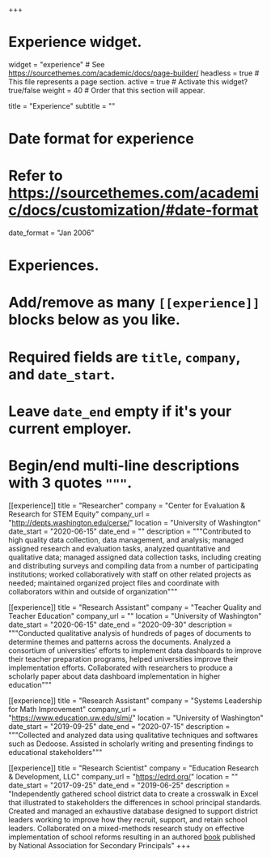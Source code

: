 +++
# Experience widget.
widget = "experience"  # See https://sourcethemes.com/academic/docs/page-builder/
headless = true  # This file represents a page section.
active = true  # Activate this widget? true/false
weight = 40  # Order that this section will appear.

title = "Experience"
subtitle = ""

# Date format for experience
#   Refer to https://sourcethemes.com/academic/docs/customization/#date-format
date_format = "Jan 2006"

# Experiences.
#   Add/remove as many `[[experience]]` blocks below as you like.
#   Required fields are `title`, `company`, and `date_start`.
#   Leave `date_end` empty if it's your current employer.
#   Begin/end multi-line descriptions with 3 quotes `"""`.

[[experience]]
  title = "Researcher"
  company = "Center for Evaluation & Research for STEM Equity"
  company_url = "http://depts.washington.edu/cerse/"
  location = "University of Washington"
  date_start = "2020-06-15"
  date_end = ""
  description = """Contributed to high quality data collection, data management, and analysis; managed assigned research and evaluation tasks, analyzed quantitative and qualitative data; managed assigned data collection tasks, including creating and distributing surveys and compiling data from a number of participating institutions; worked collaboratively with  staff on other related projects as needed; maintained organized project files and coordinate with collaborators within and outside of organization"""
  

[[experience]]
  title = "Research Assistant"
  company = "Teacher Quality and Teacher Education"
  company_url = ""
  location = "University of Washington"
  date_start = "2020-06-15"
  date_end = "2020-09-30"
  description = """Conducted qualitative analysis of hundreds of pages of documents to determine themes and patterns across the documents. Analyzed a consortium of universities’ efforts to implement data dashboards to improve their teacher preparation programs, helped universities improve their implementation efforts. Collaborated with researchers to produce a scholarly paper about data dashboard implementation in higher education"""
  
[[experience]]
  title = "Research Assistant"
  company = "Systems Leadership for Math Improvement"
  company_url = "https://www.education.uw.edu/slmi/"
  location = "University of Washington"
  date_start = "2019-09-25"
  date_end = "2020-07-15"
  description = """Collected and analyzed data using qualitative techniques and softwares such as Dedoose. Assisted in scholarly writing and presenting findings to educational stakeholders"""

[[experience]]
  title = "Research Scientist"
  company = "Education Research & Development, LLC"
  company_url = "https://edrd.org/"
  location = ""
  date_start = "2017-09-25"
  date_end = "2019-06-25"
  description = "Independently gathered school district data to create a crosswalk in Excel that illustrated to stakeholders the differences in school principal standards. Created and managed an exhaustive database designed to support district leaders working to improve how they recruit, support, and retain school leaders. Collaborated on a mixed-methods research study on effective implementation of school reforms resulting in an authored [book](https://www.nassp.org/store/product/35881180/) published by National Association for Secondary Principals"
+++
